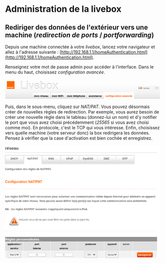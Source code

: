 # Administration de la livebox

## Rediriger des données de l'extérieur vers une machine (*redirection de ports* / *portforwarding*)

Depuis une machine connectée à votre *livebox*, lancez votre navigateur et allez à l'adresse suivante :
[http://192.168.1.1/homeAuthentication.html](http://192.168.1.1/homeAuthentication.html).

Renseignez votre mot de passe admin pour accéder à l'interface. Dans le menu du haut, choisissez *configuration avancée*.

![Livebox, configuration avancée](images/minecraft_livebox_1.png "Livebox, configuration avancée")

Puis, dans le sous-menu, cliquez sur *NAT/PAT*. Vous pouvez désormais créer de nouvelles règles de redirection.
Par exemple, vous aurez besoin de créer une nouvelle règle dans le tableau (donnez-lui un nom) et d'y notifier le port
que vous avez choisi précédemment (*25565* si vous avez choisi comme moi). En protocole, c'est le TCP qui vous intéresse.
Enfin, choisissez vers quelle machine (votre serveur donc) la box redirigera les données. Pensez à vérifier que la case
d'activation est bien cochée et enregistrez.

![Livebox, redirection de port](images/minecraft_livebox_2.png "Livebox, redirection de port")